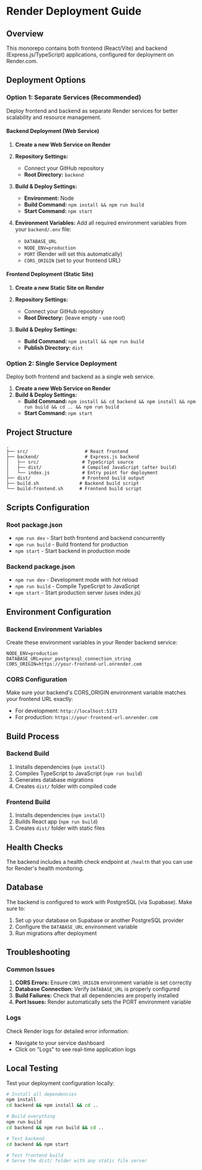 # Render Deployment Guide

## Overview

This monorepo contains both frontend (React/Vite) and backend (Express.js/TypeScript) applications, configured for deployment on Render.com.

## Deployment Options

### Option 1: Separate Services (Recommended)

Deploy frontend and backend as separate Render services for better scalability and resource management.

#### Backend Deployment (Web Service)

1. **Create a new Web Service on Render**
2. **Repository Settings:**
   - Connect your GitHub repository
   - **Root Directory:** `backend`
   
3. **Build & Deploy Settings:**
   - **Environment:** Node
   - **Build Command:** `npm install && npm run build`
   - **Start Command:** `npm start`
   
4. **Environment Variables:**
   Add all required environment variables from your `backend/.env` file:
   - `DATABASE_URL`
   - `NODE_ENV=production`
   - `PORT` (Render will set this automatically)
   - `CORS_ORIGIN` (set to your frontend URL)

#### Frontend Deployment (Static Site)

1. **Create a new Static Site on Render**
2. **Repository Settings:**
   - Connect your GitHub repository
   - **Root Directory:** (leave empty - use root)
   
3. **Build & Deploy Settings:**
   - **Build Command:** `npm install && npm run build`
   - **Publish Directory:** `dist`

### Option 2: Single Service Deployment

Deploy both frontend and backend as a single web service.

1. **Create a new Web Service on Render**
2. **Build & Deploy Settings:**
   - **Build Command:** `npm install && cd backend && npm install && npm run build && cd .. && npm run build`
   - **Start Command:** `npm start`

## Project Structure

```
.
├── src/                     # React frontend
├── backend/                 # Express.js backend
│   ├── src/                # TypeScript source
│   ├── dist/               # Compiled JavaScript (after build)
│   └── index.js            # Entry point for deployment
├── dist/                   # Frontend build output
├── build.sh               # Backend build script
└── build-frontend.sh      # Frontend build script
```

## Scripts Configuration

### Root package.json
- `npm run dev` - Start both frontend and backend concurrently
- `npm run build` - Build frontend for production
- `npm start` - Start backend in production mode

### Backend package.json
- `npm run dev` - Development mode with hot reload
- `npm run build` - Compile TypeScript to JavaScript
- `npm start` - Start production server (uses index.js)

## Environment Configuration

### Backend Environment Variables

Create these environment variables in your Render backend service:

```env
NODE_ENV=production
DATABASE_URL=your_postgresql_connection_string
CORS_ORIGIN=https://your-frontend-url.onrender.com
```

### CORS Configuration

Make sure your backend's CORS_ORIGIN environment variable matches your frontend URL exactly:
- For development: `http://localhost:5173`
- For production: `https://your-frontend-url.onrender.com`

## Build Process

### Backend Build
1. Installs dependencies (`npm install`)
2. Compiles TypeScript to JavaScript (`npm run build`)
3. Generates database migrations
4. Creates `dist/` folder with compiled code

### Frontend Build
1. Installs dependencies (`npm install`)
2. Builds React app (`npm run build`)
3. Creates `dist/` folder with static files

## Health Checks

The backend includes a health check endpoint at `/health` that you can use for Render's health monitoring.

## Database

The backend is configured to work with PostgreSQL (via Supabase). Make sure to:
1. Set up your database on Supabase or another PostgreSQL provider
2. Configure the `DATABASE_URL` environment variable
3. Run migrations after deployment

## Troubleshooting

### Common Issues

1. **CORS Errors:** Ensure `CORS_ORIGIN` environment variable is set correctly
2. **Database Connection:** Verify `DATABASE_URL` is properly configured
3. **Build Failures:** Check that all dependencies are properly installed
4. **Port Issues:** Render automatically sets the PORT environment variable

### Logs

Check Render logs for detailed error information:
- Navigate to your service dashboard
- Click on "Logs" to see real-time application logs

## Local Testing

Test your deployment configuration locally:

```bash
# Install all dependencies
npm install
cd backend && npm install && cd ..

# Build everything
npm run build
cd backend && npm run build && cd ..

# Test backend
cd backend && npm start

# Test frontend build
# Serve the dist/ folder with any static file server
```